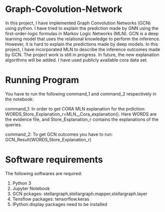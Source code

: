 # Graph-Covolution-Network

In this project, I have implemented Graph Convolution Networks (GCN) using python. I have tried to explain the prediction made by GNN using the first-order-logic formulas in Markov Logic Networks (MLN). GCN is a deep learning model that uses the relational knowledge to perform the inference. However, it is hard to explain the predictions made by deep models. In this project, I have incorporated MLN to describe the inference outcomes made by GCN. The project work is still in progress. In future, the new explanation algorithms will be added. I have used publicly available cora data set. 

# Running Program
You have to  run the following command_1 and command_2 respectively in the notebook:

command_1: In order to get CORA MLN explanation for the prdiction: WORDS,Store_Explanation_r=MLN__Cora_explanation(). Here WORDS are the evidence file, and Store_Explanation_r contains the explanations of the queries. 

command_2: To get GCN outcomes you have to run: GCN_Result(WORDS,Store_Explanation_r)

# Software requirements
The following softwares are required:
1. Python 3
2. Jupyter Notebook
3. GCN pckages: stellargraph,stellargraph.mapper,stellargraph.layer
4. Tensflow packages: tensorflow.keras
5. IPython.display packages need to be installed
